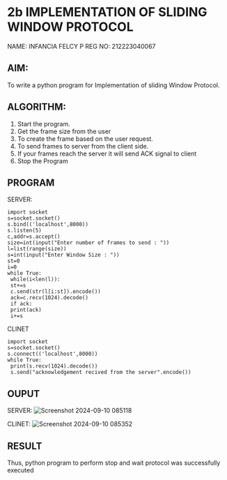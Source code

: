 # 2b IMPLEMENTATION OF SLIDING WINDOW PROTOCOL
NAME: INFANCIA FELCY P
REG NO: 212223040067

## AIM:
To write a python program for Implementation of sliding Window Protocol.
## ALGORITHM:
1. Start the program.
2. Get the frame size from the user
3. To create the frame based on the user request.
4. To send frames to server from the client side.
5. If your frames reach the server it will send ACK signal to client
6. Stop the Program
## PROGRAM
SERVER:
```
import socket
s=socket.socket()
s.bind(('localhost',8000))
s.listen(5)
c,addr=s.accept()
size=int(input("Enter number of frames to send : "))
l=list(range(size))
s=int(input("Enter Window Size : "))
st=0
i=0
while True:
 while(i<len(l)):
 st+=s
 c.send(str(l[i:st]).encode())
 ack=c.recv(1024).decode()
 if ack:
 print(ack)
 i+=s
```
CLINET
```
import socket
s=socket.socket()
s.connect(('localhost',8000))
while True: 
 print(s.recv(1024).decode())
 s.send("acknowledgement recived from the server".encode())
```
## OUPUT
SERVER:
![Screenshot 2024-09-10 085118](https://github.com/user-attachments/assets/fe9583b0-1a32-47f8-86ee-23d543cb7fd6)

CLINET:
![Screenshot 2024-09-10 085352](https://github.com/user-attachments/assets/5821e61a-46c2-46f6-9809-98dc067a75f7)


## RESULT
Thus, python program to perform stop and wait protocol was successfully executed
